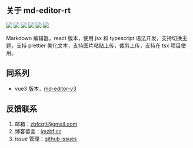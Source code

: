 ## 关于 md-editor-rt

![](https://img.shields.io/github/stars/imzbf/md-editor-rt?style=social) ![](https://img.shields.io/npm/dm/md-editor-rt) ![](https://img.shields.io/bundlephobia/min/md-editor-rt) ![](https://img.shields.io/github/license/imzbf/md-editor-rt) ![](https://img.shields.io/github/package-json/v/imzbf/md-editor-rt) ![](https://img.shields.io/badge/ssr-%3E1.6.0-brightgreen)

Markdown 编辑器，react 版本，使用 jsx 和 typescript 语法开发，支持切换主题，支持 prettier 美化文本，支持图片粘贴上传，裁剪上传，支持在 tsx 项目使用。

## 同系列

- vue3 版本，[md-editor-v3](https://github.com/imzbf/md-editor-v3)

## 反馈联系

1. 邮箱：zbfcqtl@gmail.com
2. 博客留言：[imzbf.cc](https://imzbf.cc/message)
3. issue 管理：[github issues](https://github.com/imzbf/md-editor-rt/issues)
